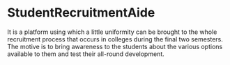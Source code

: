 # StudentRecruitmentAide
It is a platform using which a little uniformity can be brought to the whole recruitment process that occurs in colleges during the final two semesters. The motive is to bring awareness to the students about the various options available to them and test their all-round development.
